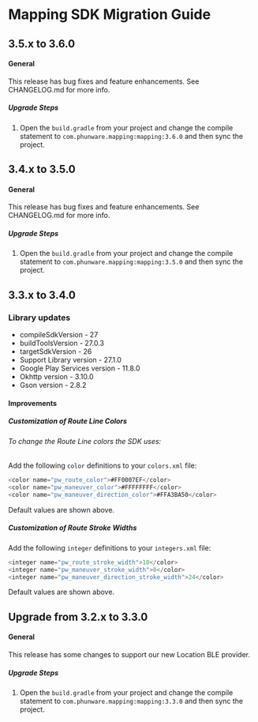 # Mapping SDK Migration Guide

## 3.5.x to 3.6.0

#### General

This release has bug fixes and feature enhancements.  See CHANGELOG.md for more info.

##### Upgrade Steps

1. Open the `build.gradle` from your project and change the compile statement to `com.phunware.mapping:mapping:3.6.0` and then sync the project.

## 3.4.x to 3.5.0

#### General

This release has bug fixes and feature enhancements.  See CHANGELOG.md for more info.

##### Upgrade Steps

1. Open the `build.gradle` from your project and change the compile statement to `com.phunware.mapping:mapping:3.5.0` and then sync the project.

## 3.3.x to 3.4.0

### Library updates
- compileSdkVersion - 27
- buildToolsVersion - 27.0.3
- targetSdkVersion - 26
- Support Library version - 27.1.0
- Google Play Services version - 11.8.0
- Okhttp version - 3.10.0
- Gson version - 2.8.2

#### Improvements
##### Customization of Route Line Colors
###### To change the Route Line colors the SDK uses:
Add the following `color` definitions to your `colors.xml` file:

```java
<color name="pw_route_color">#FF0007EF</color>
<color name="pw_maneuver_color">#FFFFFFFF</color>
<color name="pw_maneuver_direction_color">#FFA3BA50</color>
```
Default values are shown above.

##### Customization of Route Stroke Widths
Add the following `integer` definitions to your `integers.xml` file:

```java
<integer name="pw_route_stroke_width">10</color>
<integer name="pw_maneuver_stroke_width">8</color>
<integer name="pw_maneuver_direction_stroke_width">24</color>
```
Default values are shown above.

## Upgrade from 3.2.x to 3.3.0

#### General

This release has some changes to support our new Location BLE provider.

##### Upgrade Steps

1. Open the `build.gradle` from your project and change the compile statement to `com.phunware.mapping:mapping:3.3.0` and then sync the project.
